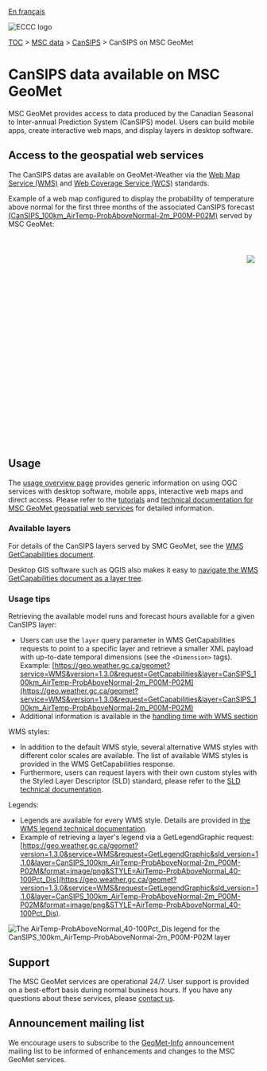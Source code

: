 [En français](readme_cansips-geomet_fr.md)

![ECCC logo](../../img_eccc-logo.png)

[TOC](../../readme_en.md) > [MSC data](../readme_en.md) > [CanSIPS](readme_cansips_en.md) > CanSIPS on MSC GeoMet

# CanSIPS data available on MSC GeoMet

MSC GeoMet provides access to data produced by the Canadian Seasonal to Inter-annual Prediction System (CanSIPS) model. Users can build mobile apps, create interactive web maps, and display layers in desktop software.


## Access to the geospatial web services

The CanSIPS datas are available on GeoMet-Weather via the [Web Map Service (WMS)](../../msc-geomet/wms_en.md) and [Web Coverage Service (WCS)](../../msc-geomet/wcs_en.md) standards.

Example of a web map configured to display the probability of temperature above normal for the first three months of the associated CanSIPS forecast [(CanSIPS_100km_AirTemp-ProbAboveNormal-2m_P00M-P02M)](https://geo.weather.gc.ca/geomet?service=WMS&version=1.3.0&request=GetCapabilities&layer=CanSIPS_100km_AirTemp-ProbAboveNormal-2m_P00M-P02M) served by MSC GeoMet:

<div id="map" style="height: 400px; position: relative">
  <div id="legend-popup">
  <div id="legend-popup-content">
    <img id="legend-img" src="https://geo.weather.gc.ca/geomet?version=1.3.0&service=WMS&request=GetLegendGraphic&sld_version=1.1.0&layer=CanSIPS_100km_AirTemp-ProbAboveNormal-2m_P00M-P02M&format=image/png&STYLE=default"/>
  </div>
  </div>
</div>

</br>

## Usage

The [usage overview page](../../usage/readme_en.md) provides generic information on using OGC services with desktop software, mobile apps, interactive web maps and direct access. Please refer to the [tutorials](../../usage/tutorials_en.md) and [technical documentation for MSC GeoMet geospatial web services](../../msc-geomet/readme_en.md#available-ogc-standards) for detailed information.

### Available layers

For details of the CanSIPS layers served by SMC GeoMet, see the [WMS GetCapabilities document](https://geo.weather.gc.ca/geomet?service=WMS&version=1.3.0&request=GetCapabilities).

Desktop GIS software such as QGIS also makes it easy to [navigate the WMS GetCapabilities document as a layer tree](../../usage/tutorial_WMS_QGIS_en.md).

### Usage tips

Retrieving the available model runs and forecast hours available for a given CanSIPS layer:

* Users can use the `layer` query parameter in WMS GetCapabilities requests to point to a specific layer and retrieve a smaller XML payload with up-to-date temporal dimensions (see the `<Dimension>` tags). Example: [https://geo.weather.gc.ca/geomet?service=WMS&version=1.3.0&request=GetCapabilities&layer=CanSIPS_100km_AirTemp-ProbAboveNormal-2m_P00M-P02M](https://geo.weather.gc.ca/geomet?service=WMS&version=1.3.0&request=GetCapabilities&layer=CanSIPS_100km_AirTemp-ProbAboveNormal-2m_P00M-P02M)
* Additional information is available in the [handling time with WMS section](../../../msc-geomet/wms_en#handling-time)

WMS styles:

* In addition to the default WMS style, several alternative WMS styles with different color scales are available. The list of available WMS styles is provided in the WMS GetCapabilities response.
* Furthermore, users can request layers with their own custom styles with the Styled Layer Descriptor (SLD) standard, please refer to the [SLD technical documentation](../../../msc-geomet/wms_en#handling-styles).

Legends:

* Legends are available for every WMS style. Details are provided in [the WMS legend technical documentation](../../../msc-geomet/wms_en#wms-getlegendgraphic).
* Example of retrieving a layer's legend via a GetLegendGraphic request: [https://geo.weather.gc.ca/geomet?version=1.3.0&service=WMS&request=GetLegendGraphic&sld_version=1.1.0&layer=CanSIPS_100km_AirTemp-ProbAboveNormal-2m_P00M-P02M&format=image/png&STYLE=AirTemp-ProbAboveNormal_40-100Pct_Dis](https://geo.weather.gc.ca/geomet?version=1.3.0&service=WMS&request=GetLegendGraphic&sld_version=1.1.0&layer=CanSIPS_100km_AirTemp-ProbAboveNormal-2m_P00M-P02M&format=image/png&STYLE=AirTemp-ProbAboveNormal_40-100Pct_Dis).

![The AirTemp-ProbAboveNormal_40-100Pct_Dis legend for the CanSIPS_100km_AirTemp-ProbAboveNormal-2m_P00M-P02M layer](https://geo.weather.gc.ca/geomet?version=1.3.0&service=WMS&request=GetLegendGraphic&sld_version=1.1.0&layer=CanSIPS_100km_AirTemp-ProbAboveNormal-2m_P00M-P02M&format=image/png&STYLE=AirTemp-ProbAboveNormal_40-100Pct_Dis)


## Support

The MSC GeoMet services are operational 24/7. User support is provided on a best-effort basis during normal business hours. If you have any questions about these services, please [contact us](https://weather.gc.ca/mainmenu/contact_us_e.html).


## Announcement mailing list

We encourage users to subscribe to the [GeoMet-Info](https://comm.collab.science.gc.ca/mailman3/postorius/lists/geomet-info/) announcement mailing list to be informed of enhancements and changes to the MSC GeoMet services.

<style>
  #legend-img {
    margin: 0px;
  }
  #legend-popup {
    position: absolute;
    top: 40px;
    right: 8px;
    z-index: 2;
  }
  .legend-switch{
    top: 8px;
    right: .5em;
  }
  .ol-touch .legend-switch {
    top: 80px;
  }
</style>

<link rel="stylesheet" href="https://cdn.jsdelivr.net/npm/ol@v7.3.0/ol.css" type="text/css"/>
<script src="https://cdn.polyfill.io/v2/polyfill.min.js?features=requestAnimationFrame,Element.prototype.classList,URL"></script>
<script src="https://cdn.jsdelivr.net/npm/ol@v7.3.0/dist/ol.js"></script>
<script src="https://cdnjs.cloudflare.com/ajax/libs/FileSaver.js/1.3.3/FileSaver.min.js"></script>
<script>
    function isIE() {
      return window.navigator.userAgent.match(/(MSIE|Trident)/);
    }
    var head = document.getElementsByTagName('head')[0];
    var js = document.createElement("script");
    js.type = "text/javascript";
    if (isIE())
    {
        js.src = "../../../js/cansips_ie.js";
        document.getElementById("controller").setAttribute("hidden", true);
    }
    else
    {
        js.src = "../../../js/cansips.js";
    }
    head.appendChild(js);
</script>